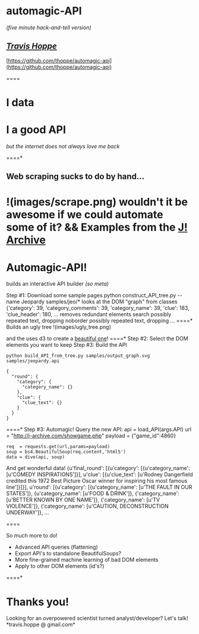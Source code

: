 # automagic-API
_(five minute hack-and-tell version)_

*[Travis Hoppe](http://thoppe.github.io/)*
----------
[https://github.com/thoppe/automagic-api](https://github.com/thoppe/automagic-api)
<link rel="stylesheet" href="css/font-awesome-4.3.0/css/font-awesome.min.css">

====

# I <i class="fa fa-heart"></i> data
# I <i class="fa fa-heart"></i> a good API
_but the internet does not always love me back_

====*

## Web scraping sucks to do by hand...
!(images/scrape.png)
wouldn't it be awesome if we could automate some of it?
&& Examples from the [J! Archive](http://www.j-archive.com/)
====
# Automagic-API!
builds an interactive API builder _(so meta)_

Step #1: Download some sample pages
    python construct_API_tree.py --name Jeopardy samples/jeo/*
looks at the DOM "graph" from classes
    {'category': 39,
     'category_comments': 39,
     'category_name': 39,
     'clue': 183,
     'clue_header': 180,
      ...
removes redundant elements
    search possibly repeated text, dropping
    noborder possibly repeated text, dropping
    ...
====*
Builds an ugly tree
!(images/ugly_tree.png)

and the uses d3 to create a [beautiful one](d3_viewer/viewer.html)!
====*
Step #2: Select the DOM elements you want to keep
Step #3: Build the API

    python build_API_from_tree.py samples/output_graph.svg samples/jeopardy.api

    {
      "round": {
        "category": {
          "category_name": {}
        }, 
        "clue": {
          "clue_text": {}
        }
      }
    }
====*
Step #3: Automagic! Query the new API:
    api = load_API(args.API)
    url = "http://j-archive.com/showgame.php"
    payload = {"game_id":4860}
    
    req  = requests.get(url,params=payload)
    soup = bs4.BeautifulSoup(req.content,'html5')
    data = dive(api, soup)
And get wonderful data!
    {u'final_round': [{u'category': [{u'category_name': [u'COMEDY INSPIRATIONS']}],
                   u'clue': [{u'clue_text': [u'Rodney Dangerfield credited this 1972 Best Picture Oscar winner for inspiring his most famous line']}]}],
        u'round': [{u'category': [{u'category_name': [u'THE FAULT IN OUR STATES']},
            {u'category_name': [u'FOOD & DRINK']},
            {'category_name': [u'BETTER KNOWN BY ONE NAME']},
            {'category_name': [u'TV VIOLENCE']},
            {'category_name': [u'CAUTION, DECONSTRUCTION UNDERWAY']},
    ...

====

So much more to do!

+ Advanced API queries (flattening)
+ Export API's to standalone BeautifulSoups?
+ More fine-grained machine learning of bad DOM elements
+ Apply to other DOM elements (id's?)

====*

# Thanks you!

<div style="footnote">
Looking for an overpowered scientist turned analyst/developer? Let's talk!<br>*travis.hoppe @ gmail.com*
</div>


